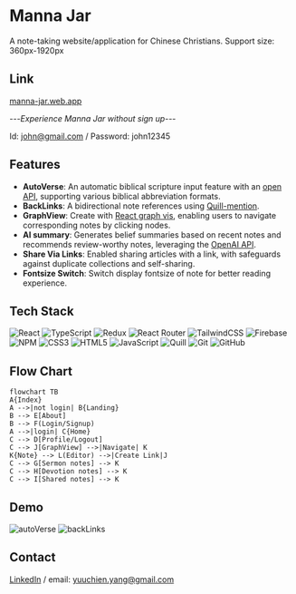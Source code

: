 # Manna Jar
A note-taking website/application for Chinese Christians.
Support size: 360px-1920px
## Link
[manna-jar.web.app](https://manna-jar.web.app/)

---*Experience Manna Jar without sign up*---

Id: john@gmail.com / Password: john12345
## Features
- **AutoVerse**: An automatic biblical scripture input feature with an [open API](https://bible.fhl.net/json/), supporting various biblical abbreviation formats.
- **BackLinks**: A bidirectional note references using [Quill-mention](https://github.com/quill-mention/quill-mention).
- **GraphView**: Create with [React graph vis](https://www.npmjs.com/package/react-graph-vis), enabling users to navigate corresponding notes by clicking nodes.
- **AI summary**: Generates belief summaries based on recent notes and recommends review-worthy notes, leveraging the [OpenAI API](https://openai.com/blog/openai-api).
- **Share Via Links**: Enabled sharing articles with a link, with safeguards against duplicate collections and self-sharing.
- **Fontsize Switch**: Switch display fontsize of note for better reading experience.
## Tech Stack
![React](https://img.shields.io/badge/react-%2320232a.svg?style=for-the-badge&logo=react&logoColor=%2361DAFB)
![TypeScript](https://img.shields.io/badge/typescript-%23007ACC.svg?style=for-the-badge&logo=typescript&logoColor=white)
![Redux](https://img.shields.io/badge/redux-%23593d88.svg?style=for-the-badge&logo=redux&logoColor=white)
![React Router](https://img.shields.io/badge/React_Router-CA4245?style=for-the-badge&logo=react-router&logoColor=white)
![TailwindCSS](https://img.shields.io/badge/tailwindcss-%2338B2AC.svg?style=for-the-badge&logo=tailwind-css&logoColor=white)
![Firebase](https://img.shields.io/badge/firebase-%23039BE5.svg?style=for-the-badge&logo=firebase)
![NPM](https://img.shields.io/badge/NPM-%23CB3837.svg?style=for-the-badge&logo=npm&logoColor=white) 
![CSS3](https://img.shields.io/badge/css3-%231572B6.svg?style=for-the-badge&logo=css3&logoColor=white)
![HTML5](https://img.shields.io/badge/html5-%23E34F26.svg?style=for-the-badge&logo=html5&logoColor=white)
![JavaScript](https://img.shields.io/badge/javascript-%23323330.svg?style=for-the-badge&logo=javascript&logoColor=%23F7DF1E)
![Quill](https://img.shields.io/badge/Quill-52B0E7?style=for-the-badge&logo=apache&logoColor=white)
![Git](https://img.shields.io/badge/git-%23F05033.svg?style=for-the-badge&logo=git&logoColor=white)
![GitHub](https://img.shields.io/badge/github-%23121011.svg?style=for-the-badge&logo=github&logoColor=white)
## Flow Chart
```mermaid
flowchart TB
A{Index} 
A -->|not login| B{Landing}
B --> E[About]
B --> F(Login/Signup)
A -->|login| C{Home}
C --> D[Profile/Logout]
C --> J[GraphView] -->|Navigate| K
K{Note} --> L(Editor) -->|Create Link|J
C --> G[Sermon notes] --> K
C --> H[Devotion notes] --> K
C --> I[Shared notes] --> K
```
## Demo
![autoVerse](https://github.com/kentyangfake/Manna-Jar/assets/41883118/ae85e14c-50ab-4650-96e8-cb46cde0de13)
![backLinks](https://github.com/kentyangfake/Manna-Jar/assets/41883118/a4c22a9f-9a52-4202-b10a-850b5d92c140)
## Contact
[LinkedIn](https://www.linkedin.com/in/yu-chien-yang-fe) / email: yuuchien.yang@gmail.com
